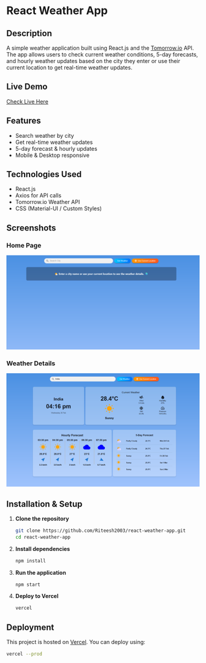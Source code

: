 # React Weather App

## Description

A simple weather application built using React.js and the [Tomorrow.io](https://www.tomorrow.io/) API. The app allows users to check current weather conditions, 5-day forecasts, and hourly weather updates based on the city they enter or use their current location to get real-time weather updates.

## Live Demo

[Check Live Here](https://weather-tgwig2ai0-riteeshs-projects-ad4e2342.vercel.app)

## Features

- Search weather by city
- Get real-time weather updates
- 5-day forecast & hourly updates
- Mobile & Desktop responsive

## Technologies Used

- React.js
- Axios for API calls
- Tomorrow.io Weather API
- CSS (Material-UI / Custom Styles)

## Screenshots

### Home Page

![Home Page](UI_Screenshots/Screen_1.PNG)

### Weather Details

![Weather Details](UI_Screenshots/Screen_2.PNG)

## Installation & Setup

1. **Clone the repository**

   ```sh
   git clone https://github.com/Riteesh2003/react-weather-app.git
   cd react-weather-app
   ```

2. **Install dependencies**

   ```sh
   npm install
   ```

3. **Run the application**

   ```sh
   npm start
   ```

4. **Deploy to Vercel**
   ```sh
   vercel
   ```

## Deployment

This project is hosted on [Vercel](https://vercel.com/). You can deploy using:

```sh
vercel --prod
```
